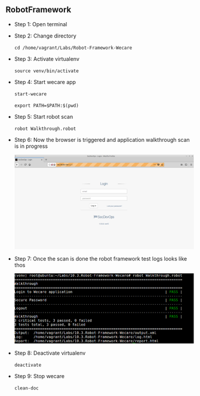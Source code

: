 ## RobotFramework
* Step 1: Open terminal

* Step 2: Change directory

	 `cd /home/vagrant/Labs/Robot-Framework-Wecare`

* Step 3: Activate virtualenv
	
	`source venv/bin/activate`	
	
* Step 4: Start wecare app

	`start-wecare`

	`export PATH=$PATH:$(pwd)`

* Step 5:	Start robot scan

	`robot Walkthrough.robot`
	
* Step 6: Now the browser is triggered and application walkthrough scan is in progress
	
	![Image](./img/trigger-browser.png)
    
* Step 7: Once the scan is done the robot framework test logs looks like thos
	
	![Image](./img/robot-test-status.png)
	
* Step 8: Deactivate virtualenv

	`deactivate`

* Step 9: Stop wecare

	`clean-doc`	
	

